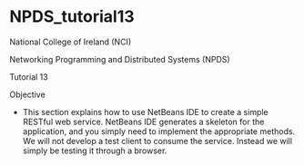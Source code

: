 NPDS_tutorial13
==============

 National College of Ireland (NCI)

 Networking Programming and Distributed Systems (NPDS)
 
 Tutorial 13

 Objective
  - This section explains how to use NetBeans IDE to create a simple RESTful web service. NetBeans IDE generates a skeleton for the application, and you simply need to implement the appropriate methods. We will not develop a test client to consume the service. Instead we will simply be testing it through a browser.